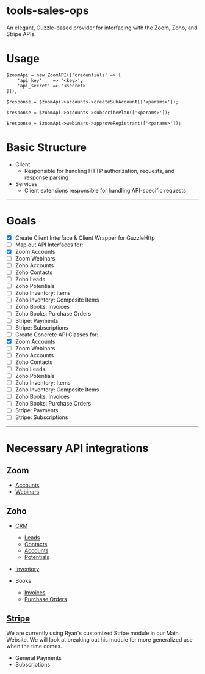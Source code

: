 # tools-sales-ops
An elegant, Guzzle-based provider for interfacing with the Zoom, Zoho, and Stripe APIs.

# Usage
    $zoomApi = new ZoomAPI(['credentials' => [
        'api_key'    => '<key>',
        'api_secret' => '<secret>'
    ]]);

    $response = $zoomApi->accounts->createSubAccount(['<params>']);

    $response = $zoomApi->accounts->subscribePlan(['<params>']);

    $response = $zoomApi->webinars->approveRegistrant(['<params>']);

# Basic Structure
* Client
  * Responsible for handling HTTP authorization, requests, and response parsing
* Services
  * Client extensions responsible for handling API-specific requests

---

# Goals
* [x] Create Client Interface & Client Wrapper for GuzzleHttp
* [ ] Map out API Interfaces for:
 * [x] Zoom Accounts
 * [ ] Zoom Webinars
 * [ ] Zoho Accounts
 * [ ] Zoho Contacts
 * [ ] Zoho Leads
 * [ ] Zoho Potentials
 * [ ] Zoho Inventory: Items
 * [ ] Zoho Inventory: Composite Items
 * [ ] Zoho Books: Invoices
 * [ ] Zoho Books: Purchase Orders
 * [ ] Stripe: Payments
 * [ ] Stripe: Subscriptions
* [ ] Create Concrete API Classes for:
 * [x] Zoom Accounts
 * [ ] Zoom Webinars
 * [ ] Zoho Accounts
 * [ ] Zoho Contacts
 * [ ] Zoho Leads
 * [ ] Zoho Potentials
 * [ ] Zoho Inventory: Items
 * [ ] Zoho Inventory: Composite Items
 * [ ] Zoho Books: Invoices
 * [ ] Zoho Books: Purchase Orders
 * [ ] Stripe: Payments
 * [ ] Stripe: Subscriptions

---

# Necessary API integrations
## Zoom
* [Accounts](https://zoom.us/developer/overview/rest-account-api)
* [Webinars](https://zoom.us/developer/overview/rest-webinar-api)

## Zoho
* [CRM](https://www.zoho.com/crm/help/api/api-methods.html)
  * [Leads](https://www.zoho.com/crm/help/api/modules-fields.html#Leads)
  * [Contacts](https://www.zoho.com/crm/help/api/modules-fields.html#Contacts)
  * [Accounts](https://www.zoho.com/crm/help/api/modules-fields.html#Accounts)
  * [Potentials](https://www.zoho.com/crm/help/api/modules-fields.html#Potentials)

* [Inventory](https://www.zoho.com/inventory/api/v1/#introduction)

* Books
  * [Invoices](https://www.zoho.com/books/api/v3/invoices)
  * [Purchase Orders](https://www.zoho.com/books/api/v3/purchaseorders)

## [Stripe](https://stripe.com/docs/api)
We are currently using Ryan's customized Stripe module in our Main Website. We will look at breaking out his module for more generalized use when the time comes.
* General Payments
* Subscriptions
